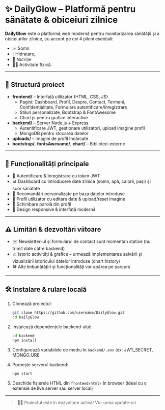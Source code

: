 # ✨ DailyGlow – Platformă pentru sănătate & obiceiuri zilnice

**DailyGlow** este o platformă web modernă pentru monitorizarea sănătății și a obiceiurilor zilnice, cu accent pe cei 4 piloni esențiali: 
- 💤 Somn
- 💧 Hidratare,
- 🍎 Nutriție
- 🏃‍♂️ Activitate fizică.

---

## 📁 Structură proiect

- **frontend/** – Interfață utilizator (HTML, CSS, JS)
  - Pagini: Dashboard, Profil, Despre, Contact, Termeni, Confidențialitate, Formulare autentificare/înregistrare
  - Stiluri personalizate, Bootstrap & FontAwesome
  - Chart.js pentru grafice interactive
- **backend/** – Server Node.js + Express
  - Autentificare JWT, gestionare utilizatori, upload imagine profil
  - MongoDB pentru stocarea datelor
- **uploads/** – Imagini de profil încărcate
- **bootstrap/**, **fontsAwesome/**, **chart/** – Biblioteci externe

---

## 🚀 Funcționalități principale

- 🔐 Autentificare & înregistrare cu token JWT
- 📊 Dashboard cu introducere date zilnice (somn, apă, calorii, pași) și scor sănătate
- 🤖 Recomandări personalizate pe baza datelor introduse
- 👤 Profil utilizator cu editare date & upload/reset imagine
- 🔄 Schimbare parolă din profil
- 📱 Design responsive & interfață modernă

---

## ⚠️ Limitări & dezvoltări viitoare

- ✉️ Newsletter-ul și formularul de contact sunt momentan statice (nu trimit date către backend)
- 📈 Istoric activități & grafice – urmează implementarea salvării și vizualizării istoricului datelor introduse (chart history)
- 🛠️ Alte îmbunătățiri și funcționalități vor apărea pe parcurs

---

## 🛠️ Instalare & rulare locală

1. Clonează proiectul:
   ```sh
   git clone https://github.com/username/DailyGlow.git
   cd DailyGlow
   ```

2. Instalează dependențele backend-ului:
   ```sh
   cd backend
   npm install
   ```

3. Configurează variabilele de mediu în `backend/.env` (ex: JWT_SECRET, MONGO_URI)

4. Pornește serverul backend:
   ```sh
   npm start
   ```

5. Deschide fișierele HTML din `frontend/html/` în browser (ideal cu o extensie de live server sau server local)

---

> 🧑‍💻 Proiectul este în dezvoltare activă! Vor urma update-uri
